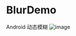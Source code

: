 # BlurDemo
Android 动态模糊
![image](http://img.blog.csdn.net/20170420183750456?watermark/2/text/aHR0cDovL2Jsb2cuY3Nkbi5uZXQvbXo1MTc4/font/5a6L5L2T/fontsize/400/fill/I0JBQkFCMA==/dissolve/70/gravity/SouthEast)
